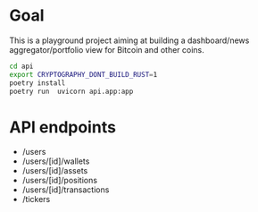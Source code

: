 # Goal
This is a playground project aiming at building a dashboard/news aggregator/portfolio view for Bitcoin and other coins.

```bash
cd api
export CRYPTOGRAPHY_DONT_BUILD_RUST=1
poetry install
poetry run  uvicorn api.app:app
```
# API endpoints

* /users
* /users/[id]/wallets
* /users/[id]/assets
* /users/[id]/positions
* /users/[id]/transactions
* /tickers
